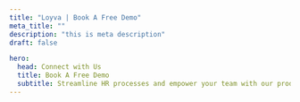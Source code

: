 ```yaml
---
title: "Loyva | Book A Free Demo"
meta_title: ""
description: "this is meta description"
draft: false

hero:
  head: Connect with Us
  title: Book A Free Demo
  subtitle: Streamline HR processes and empower your team with our products. Facilitate manage employee data
---
```

